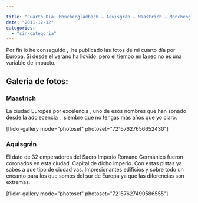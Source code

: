 ```yaml
---

title: "Cuarto Día: Monchengladbach – Aquisgrán – Maastrich – Monchengladbach"
date: "2011-12-12"
categories: 
  - "sin-categoria"
---
```


Por fin lo he conseguido ,  he publicado las fotos de mi cuarto día por Europa. Si desde el verano ha llovido  pero el tiempo en la red no es una variable de impacto.

## **Galería de fotos:**

### **Maastrich**

La ciudad Europea por excelencia , uno de esos nombres que han sonado desde la adolecencia ,  siembre que no tengas más años que yo claro.

\[flickr-gallery mode="photoset" photoset="72157627656652430"\]

### **Aquisgrán**

El dato de 32 emperadores del Sacro Imperio Romano Germánico fueron coronados en esta ciudad. Capital de dicho imperio. Con estas pistas ya sabes a que tipo de ciudad vas. Impresionantes edificios y sobre todo un encanto para los que somos del sur de Europa ya que las diferencias son extremas.

\[flickr-gallery mode="photoset" photoset="72157627490586555"\]
